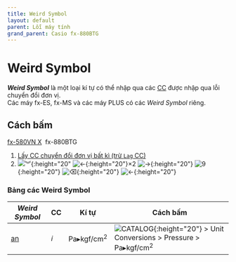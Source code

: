 ```yaml
---
title: Weird Symbol
layout: default
parent: Lỗi máy tính
grand_parent: Casio fx-880BTG
---
```


# Weird Symbol
***Weird Symbol*** là một loại kí tự có thể nhập qua các [CC](/thu-vien-ma-tran/docs/fx880btg/loi-may-tinh/cc.html) được nhập qua lỗi chuyển đổi đơn vị.  
Các máy fx-ES, fx-MS và các máy PLUS có các *Weird Symbol* riêng.

## Cách bấm
[fx-580VN X](/thu-vien-ma-tran/docs/fx580vnx/loi-may-tinh/ws.html#cách-bấm)&nbsp; fx-880BTG

1. [Lấy CC chuyển đổi đơn vị bất kì (trừ `Lag` CC)](/thu-vien-ma-tran/docs/fx880btg/loi-may-tinh/cc.html#cc-chuyển-đổi-đơn-vị)
2. ![︾]{:height="20" ![←]{:height="20"}×2 ![→]{:height="20"} ![9]{:height="20"} ![⌫]{:height="20"} ![←]{:height="20"}

### Bảng các Weird Symbol

| *Weird Symbol* | CC | Kí tự | Cách bấm |
|--|--|--|--|
| [an](/thu-vien-ma-tran/docs/fx880btg/loi-may-tinh/ki-tu-an.html) | 𝑖 | Pa▸kgf/cm<sup>2</sup> | ![CATALOG]{:height="20"} \> Unit Conversions \> Pressure \> Pa▸kgf/cm<sup>2</sup>

[HOME]: /thu-vien-ma-tran/images/fx880btg/home.png
[VARIABLE]: /thu-vien-ma-tran/images/fx880btg/variable.png
[←]: /thu-vien-ma-tran/images/fx880btg/left.png
[→]: /thu-vien-ma-tran/images/fx880btg/right.png
[︾]: /thu-vien-ma-tran/images/fx880btg/pagedown.png
[CATALOG]: /thu-vien-ma-tran/images/fx880btg/catalog.png
[⌫]: /thu-vien-ma-tran/images/fx880btg/del.png
[9]: /thu-vien-ma-tran/images/fx880btg/9.png
[EXE]: /thu-vien-ma-tran/images/fx880btg/exe.png
